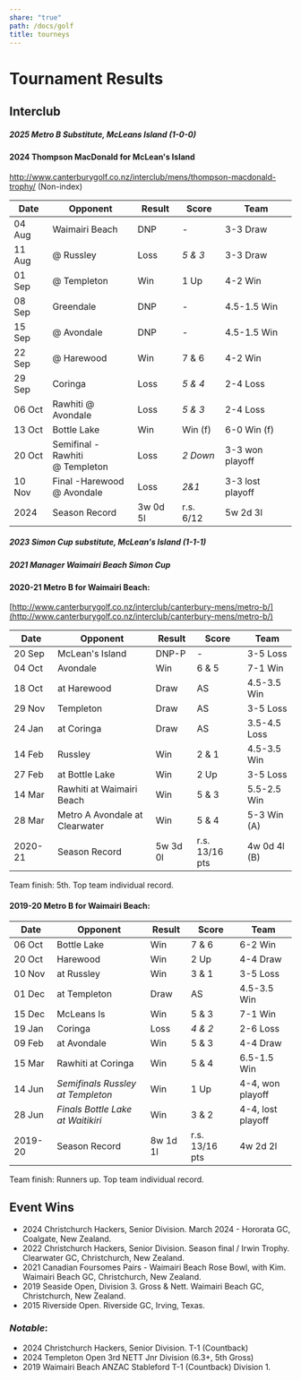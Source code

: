 ```yaml
---
share: "true"
path: /docs/golf
title: tourneys
---
```

# Tournament Results

## Interclub

##### 2025 Metro B Substitute, McLeans Island (1-0-0)
#### 2024 Thompson MacDonald for McLean's Island
http://www.canterburygolf.co.nz/interclub/mens/thompson-macdonald-trophy/ (Non-index)

| Date   | Opponent                          | Result   | Score     | Team             |
| ------ | --------------------------------- | -------- | --------- | ---------------- |
| 04 Aug | Waimairi Beach                    | DNP      | -         | 3-3 Draw         |
| 11 Aug | @ Russley                         | Loss     | _5 & 3_   | 3-3 Draw         |
| 01 Sep | @ Templeton                       | Win      | 1 Up      | 4-2 Win          |
| 08 Sep | Greendale                         | DNP      | -         | 4.5-1.5 Win      |
| 15 Sep | @ Avondale                        | DNP      | -         | 4.5-1.5 Win      |
| 22 Sep | @ Harewood                        | Win      | 7 & 6     | 4-2 Win          |
| 29 Sep | Coringa                           | Loss     | _5 & 4_   | 2-4 Loss         |
| 06 Oct | Rawhiti @ Avondale                | Loss     | _5 & 3_   | 2-4 Loss         |
| 13 Oct | Bottle Lake                       | Win      | Win (f)   | 6-0 Win (f)      |
| 20 Oct | Semifinal -Rawhiti<br>@ Templeton | Loss     | _2 Down_  | 3-3 won playoff  |
| 10 Nov | Final -Harewood<br>@ Avondale     | Loss     | *2&1*     | 3-3 lost playoff |
| 2024   | Season Record                     | 3w 0d 5l | r.s. 6/12 | 5w 2d 3l         |

##### 2023 Simon Cup substitute, McLean's Island (1-1-1)

##### 2021 Manager Waimairi Beach Simon Cup
#### 2020-21 Metro B for Waimairi Beach:
[http://www.canterburygolf.co.nz/interclub/canterbury-mens/metro-b/](http://www.canterburygolf.co.nz/interclub/canterbury-mens/metro-b/)

| Date    | Opponent                       | Result   | Score          | Team         |
| ------- | ------------------------------ | -------- | -------------- | ------------ |
| 20 Sep  | McLean's Island                | DNP-P    | -              | 3-5 Loss     |
| 04 Oct  | Avondale                       | Win      | 6 & 5          | 7-1 Win      |
| 18 Oct  | at Harewood                    | Draw     | AS             | 4.5-3.5 Win  |
| 29 Nov  | Templeton                      | Draw     | AS             | 3-5 Loss     |
| 24 Jan  | at Coringa                     | Draw     | AS             | 3.5-4.5 Loss |
| 14 Feb  | Russley                        | Win      | 2 & 1          | 4.5-3.5 Win  |
| 27 Feb  | at Bottle Lake                 | Win      | 2 Up           | 3-5 Loss     |
| 14 Mar  | Rawhiti at Waimairi Beach      | Win      | 5 & 3          | 5.5-2.5 Win  |
| 28 Mar  | Metro A Avondale at Clearwater | Win      | 5 & 4          | 5-3 Win (A)  |
| 2020-21 | Season Record                  | 5w 3d 0l | r.s. 13/16 pts | 4w 0d 4l (B) |

Team finish: 5th. Top team individual record.

#### 2019-20 Metro B for Waimairi Beach:

| Date    | Opponent                          | Result   | Score          | Team              |
| ------- | --------------------------------- | -------- | -------------- | ----------------- |
| 06 Oct  | Bottle Lake                       | Win      | 7 & 6          | 6-2 Win           |
| 20 Oct  | Harewood                          | Win      | 2 Up           | 4-4 Draw          |
| 10 Nov  | at Russley                        | Win      | 3 & 1          | 3-5 Loss          |
| 01 Dec  | at Templeton                      | Draw     | AS             | 4.5-3.5 Win       |
| 15 Dec  | McLeans Is                        | Win      | 5 & 3          | 7-1 Win           |
| 19 Jan  | Coringa                           | Loss     | _4 & 2_        | 2-6 Loss          |
| 09 Feb  | at Avondale                       | Win      | 5 & 3          | 4-4 Draw          |
| 15 Mar  | Rawhiti at Coringa                | Win      | 5 & 4          | 6.5-1.5 Win       |
| 14 Jun  | _Semifinals Russley at Templeton_ | Win      | 1 Up           | 4-4, won playoff  |
| 28 Jun  | _Finals Bottle Lake at Waitikiri_ | Win      | 3 & 2          | 4-4, lost playoff |
| 2019-20 | Season Record                     | 8w 1d 1l | r.s. 13/16 pts | 4w 2d 2l          |

Team finish: Runners up. Top team individual record.

## Event Wins
- 2024 Christchurch Hackers, Senior Division. March 2024 - Hororata GC, Coalgate, New Zealand.
- 2022 Christchurch Hackers, Senior Division. Season final / Irwin Trophy. Clearwater GC, Christchurch, New Zealand.
- 2021 Canadian Foursomes Pairs - Waimairi Beach Rose Bowl, with Kim. Waimairi Beach GC, Christchurch, New Zealand.
- 2019 Seaside Open, Division 3. Gross & Nett. Waimairi Beach GC, Christchurch, New Zealand.
- 2015 Riverside Open. Riverside GC, Irving, Texas.

### _Notable_:
- 2024 Christchurch Hackers, Senior Division. T-1 (Countback)
- 2024 Templeton Open 3rd NETT Jnr Division (6.3+, 5th Gross) 
- 2019 Waimairi Beach ANZAC Stableford T-1 (Countback) Division 1.
